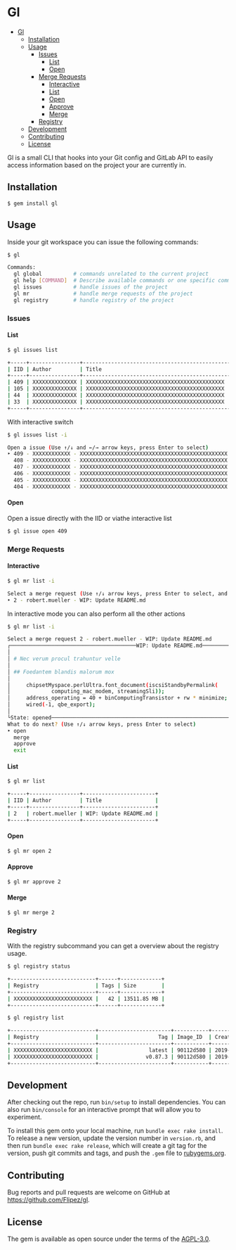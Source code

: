 # Gl

- [Gl](#gl)
  * [Installation](#installation)
  * [Usage](#usage)
    + [Issues](#issues)
      - [List](#list)
      - [Open](#open)
    + [Merge Requests](#merge-requests)
      - [Interactive](#interactive)
      - [List](#list-1)
      - [Open](#open-1)
      - [Approve](#approve)
      - [Merge](#merge)
    + [Registry](#registry)
  * [Development](#development)
  * [Contributing](#contributing)
  * [License](#license)

Gl is a small CLI that hooks into your Git config and GitLab API to easily access information based
on the project your are currently in.

## Installation

    $ gem install gl

## Usage

Inside your git workspace you can issue the following commands:

```bash
$ gl

Commands:
  gl global          # commands unrelated to the current project
  gl help [COMMAND]  # Describe available commands or one specific command
  gl issues          # handle issues of the project
  gl mr              # handle merge requests of the project
  gl registry        # handle registry of the project
```

### Issues
#### List
```bash
$ gl issues list

+-----+----------------+-------------------------------------------------------------------------------+
| IID | Author         | Title                                                                         |
+-----+----------------+-------------------------------------------------------------------------------+
| 409 | XXXXXXXXXXXXXX | XXXXXXXXXXXXXXXXXXXXXXXXXXXXXXXXXXXXXXXXXXXX                                  |
| 105 | XXXXXXXXXXXXXX | XXXXXXXXXXXXXXXXXXXXXXXXXXXXXXXXXXXXXXXXXXXX                                  |
| 44  | XXXXXXXXXXXXXX | XXXXXXXXXXXXXXXXXXXXXXXXXXXXXXXXXXXXXXXXXXXX                                  |
| 33  | XXXXXXXXXXXXXX | XXXXXXXXXXXXXXXXXXXXXXXXXXXXXXXXXXXXXXXXXXXX                                  |
+-----+----------------+-------------------------------------------------------------------------------+
```
With interactive switch
```bash
$ gl issues list -i

Open a issue (Use ↑/↓ and ←/→ arrow keys, press Enter to select)
‣ 409 - XXXXXXXXXXXX - XXXXXXXXXXXXXXXXXXXXXXXXXXXXXXXXXXXXXXXXXXXXXXX
  408 - XXXXXXXXXXXX - XXXXXXXXXXXXXXXXXXXXXXXXXXXXXXXXXXXXXXXXXXXXXXX
  407 - XXXXXXXXXXXX - XXXXXXXXXXXXXXXXXXXXXXXXXXXXXXXXXXXXXXXXXXXXXXX
  406 - XXXXXXXXXXXX - XXXXXXXXXXXXXXXXXXXXXXXXXXXXXXXXXXXXXXXXXXXXXXX
  405 - XXXXXXXXXXXX - XXXXXXXXXXXXXXXXXXXXXXXXXXXXXXXXXXXXXXXXXXXXXXX
  404 - XXXXXXXXXXXX - XXXXXXXXXXXXXXXXXXXXXXXXXXXXXXXXXXXXXXXXXXXXXXX
```
#### Open
Open a issue directly with the IID or viathe interactive list
```bash
$ gl issue open 409
```

### Merge Requests
#### Interactive
```bash
$ gl mr list -i

Select a merge request (Use ↑/↓ arrow keys, press Enter to select, and letter keys to filter)
‣ 2 - robert.mueller - WIP: Update README.md
```

In interactive mode you can also perform all the other actions
```bash
$ gl mr list -i

Select a merge request 2 - robert.mueller - WIP: Update README.md
┌────────────────────────────────────────WIP: Update README.md─────────────────────────────────────────┐
│                                                                                                      │
│ # Nec verum procul trahuntur velle                                                                   │
│                                                                                                      │
│ ## Foedantem blandis malorum mox                                                                     │
│                                                                                                      │
│     chipsetMyspace.perlUltra.font_document(iscsiStandbyPermalink(                                    │
│             computing_mac_modem, streamingSli));                                                     │
│     address_operating = 40 + binComputingTransistor + rw * minimize;                                 │
│     wired(-1, qbe_export);                                                                           │
│                                                                                                      │
└State: opened────────────────────────────────────────────────────────────────────────by robert.mueller┘
What to do next? (Use ↑/↓ arrow keys, press Enter to select)
‣ open
  merge
  approve
  exit

```

#### List
```bash
$ gl mr list

+-----+----------------+-----------------------+
| IID | Author         | Title                 |
+-----+----------------+-----------------------+
| 2   | robert.mueller | WIP: Update README.md |
+-----+----------------+-----------------------+
```

#### Open
```bash
$ gl mr open 2
```

#### Approve
```bash
$ gl mr approve 2
```

#### Merge
```bash
$ gl mr merge 2
```

### Registry
With the registry subcommand you can get a overview about the registry usage.

```bash
$ gl registry status

+---------------------------+------+-------------+
| Registry                  | Tags | Size        |
+---------------------------+------+-------------+
| XXXXXXXXXXXXXXXXXXXXXXXXX |   42 | 13511.85 MB |
+---------------------------+------+-------------+
```

```bash
$ gl registry list

+---------------------------+-----------------------+-----------+-------------------------------+-----------+
| Registry                  |                   Tag | Image_ID  | Created_at                    | Size      |
+---------------------------+-----------------------+-----------+-------------------------------+-----------+
| XXXXXXXXXXXXXXXXXXXXXXXXX |                latest | 90112d580 | 2019-08-19T12:23:11.129+02:00 | 305.42 MB |
| XXXXXXXXXXXXXXXXXXXXXXXXX |               v0.87.3 | 90112d580 | 2019-08-19T12:23:11.129+02:00 | 305.42 MB |
+---------------------------+-----------------------+-----------+-------------------------------+-----------+
```

## Development

After checking out the repo, run `bin/setup` to install dependencies. You can also run `bin/console` for an interactive prompt that will allow you to experiment.

To install this gem onto your local machine, run `bundle exec rake install`. To release a new version, update the version number in `version.rb`, and then run `bundle exec rake release`, which will create a git tag for the version, push git commits and tags, and push the `.gem` file to [rubygems.org](https://rubygems.org).

## Contributing

Bug reports and pull requests are welcome on GitHub at https://github.com/Flipez/gl.

## License

The gem is available as open source under the terms of the [AGPL-3.0](https://opensource.org/licenses/AGPL-3.0).
